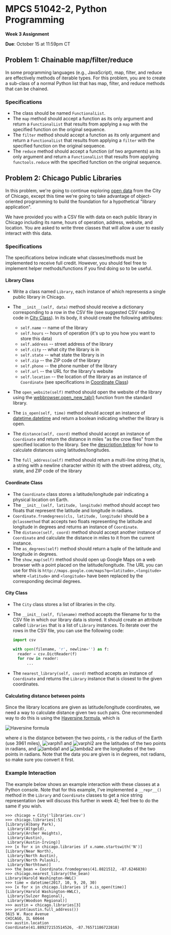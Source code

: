 # MPCS 51042-2, Python Programming

**Week 3 Assignment**

**Due**: October 15 at 11:59pm CT

## Problem 1: Chainable map/filter/reduce

In some programming languages (e.g., JavaScript), map, filter, and reduce are effectively methods of iterable types. For this problem, you are to create a sub-class of a normal Python list that has map, filter, and reduce methods that can be chained.

### Specifications

- The class should be named `FunctionalList`.
- The `map` method should accept a function as its only argument  and return a `FunctionalList` that results from applying a `map` with the specified function on the original sequence.
- The `filter` method should accept a function as its only argument and return a `FunctionalList` that results from applying a `filter` with the specified function on the original sequence.
- The `reduce` method should accept a function (of two arguments) as its only argument and return a `FunctionalList` that results from applying `functools.reduce` with the specified function on the original sequence.

## Problem 2: Chicago Public Libraries

In this problem, we're going to continue exploring [open data](https://data.cityofchicago.org) from the City of Chicago, except this time we're going to take advantage of object-oriented programming to build the foundation for a hypothetical "library application".

We have provided you with a CSV file with data on each public library in Chicago including its name, hours of operation, address, website, and location. You are asked to write three classes that will allow a user to easily interact with this data.

### Specifications

The specifications below indicate what classes/methods must be implemented to receive full credit. However, you should feel free to implement helper methods/functions if you find doing so to be useful.

#### Library Class

- Write a class named `Library`, each instance of which represents a single public library in Chicago.
- The `__init__(self, data)` method should receive a dictionary corresponding to a row in the CSV file (see suggested CSV reading code in [City Class](#city-class)). In its body, it should create the following attributes:

  - `self.name` -- name of the library
  - `self.hours` -- hours of operation (it's up to you how you want to store this data)
  - `self.address` -- street address of the library
  - `self.city` -- what city the library is in
  - `self.state` -- what state the library is in
  - `self.zip` -- the ZIP code of the library
  - `self.phone` -- the phone number of the library
  - `self.url` -- the URL for the library's website
  - `self.location` -- the location of the library as an instance of
    `Coordinate` (see specifications in [Coordinate Class](#coordinate-class))

- The `open_website(self)` method should open the website of the library using the [webbrowser.open_new_tab()](https://docs.python.org/3/library/webbrowser.html#webbrowser.open_new_tab) function from the standard library.
- The `is_open(self, time)` method should accept an instance of [datetime.datetime](https://docs.python.org/3/library/datetime.html#datetime.datetime) and return a boolean indicating whether the library is open.
- The `distance(self, coord)` method should accept an instance of `Coordinate` and return the distance in miles "as the crow flies" from the specified location to the library. See the [description below](#calculating-distance-between-points) for how to calculate distances using latitudes/longitudes.
- The `full_address(self)` method should return a multi-line string (that is, a string with a newline character within it) with the street address, city, state, and ZIP code of the library

#### Coordinate Class

- The `Coordinate` class stores a latitude/longitude pair indicating a physical location on Earth.
- The `__init__(self, latitude, longitude)` method should accept two floats that represent the latitude and longitude in radians.
- `Coordinate.fromdegrees(cls, latitude, longitude)` should be a `@classmethod` that accepts two floats representing the latitude and longitude in degrees and returns an instance of `Coordinate`.
- The `distance(self, coord)` method should accept another instance of `Coordinate` and calculate the distance in miles to it from the current instance.
- The `as_degrees(self)` method should return a tuple of the latitude and longitude in degrees.
- The `show_map(self)` method should open up Google Maps on a web browser with a point placed on the latitude/longitude. The URL you can use for this is `http://maps.google.com/maps?q=<latitude>,<longitude>` where `<latitude>` and `<longitude>` have been replaced by the corresponding decimal degrees.

#### City Class

- The `City` class stores a list of libraries in the city.
- The `__init__(self, filename)` method accepts the filename for to the CSV file in which our library data is stored. It should create an attribute called `libraries` that is a list of `Library` instances. To iterate over the rows in the CSV file, you can use the following code:

    ```python
  import csv

  with open(filename, 'r', newline='') as f:
      reader = csv.DictReader(f)
      for row in reader:
          ...
    ```

- The `nearest_library(self, coord)` method accepts an instance of `Coordinate` and returns the `Library` instance that is closest to the given coordinates.

#### Calculating distance between points

Since the library locations are given as latitude/longitude coordinates, we need a way to calculate distance given two such pairs. One recommended way to do this is using the [Haversine formula](https://en.wikipedia.org/wiki/Haversine_formula), which is

![Haversine formula](http://latex2png.com/output//latex_864209a59a6d48323e698d6899ee6f06.png)

where `d` is the distance between the two points, `r` is the radius of the Earth (use 3961 miles), ![varphi1](http://latex2png.com/output//latex_a4acc5e8a6c299501f90c28a2ddee69a.png) and ![varphi2](http://latex2png.com/output//latex_7256d5a2af8a38823209a802a4b923ab.png) are the latitudes of the two points in radians, and ![lambda1](http://latex2png.com/output//latex_3b3fb8151d8990dfafdc7954410136ff.png) and ![lambda2](http://latex2png.com/output//latex_e3ca12d2ef3a5f3b30188840c05480c7.png) are the longitudes of the two points in radians. Note that the data you are given is in degrees, not radians, so make sure you convert it first.

### Example Interaction

The example below shows an example interaction with these classes at a Python console. Note that for this example, I've implemented a `__repr__()` method in the `Library` and `Coordinate` classes to get a nice string representation (we will discuss this further in week 4); feel free to do the same if you wish.

```pycon
>>> chicago = City('libraries.csv')
>>> chicago.libraries[:5]
[Library(Albany Park),
 Library(Altgeld),
 Library(Archer Heights),
 Library(Austin),
 Library(Austin-Irving)]
>>> [x for x in chicago.libraries if x.name.startswith('N')]
[Library(Near North),
 Library(North Austin),
 Library(North Pulaski),
 Library(Northtown)]
>>> the_bean = Coordinate.fromdegrees(41.8821512, -87.6246838)
>>> chicago.nearest_library(the_bean)
Library(Harold Washington-HWLC)
>>> time = datetime(2017, 10, 9, 20, 30)
>>> [x for x in chicago.libraries if x.is_open(time)]
[Library(Harold Washington-HWLC),
 Library(Sulzer Regional),
 Library(Woodson Regional)]
>>> austin = chicago.libraries[3]
>>> print(austin.full_address())
5615 W. Race Avenue
CHICAGO, IL 60644
>>> austin.location
Coordinate(41.889272153514526, -87.76571186722818)
```